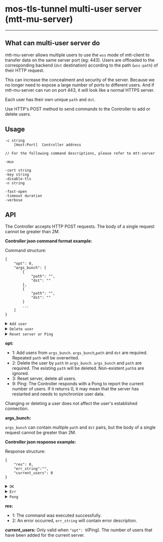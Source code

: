 # mos-tls-tunnel multi-user server (mtt-mu-server)

---

## What can multi-user server do

mtt-mu-server allows multiple users to use the `wss` mode of mtt-client to transfer data on the same server port (eg: 443). Users are offloaded to the corresponding backend (`dst` destination) according to the path (`wss-path`) of their HTTP request.

This can increase the concealment and security of the server. Because we no longer need to expose a large number of ports to different users. And if mtt-mu-server can run on port 443, it will look like a normal HTTPS server.

Each user has their own unique `path` and `dst`.

Use HTTP's POST method to send commands to the Controller to add or delete users.

## Usage

    -c string
        [Host:Port]  Controller address

    // For the following command descriptions, please refer to mtt-server

    -mux

    -cert string
    -key string
    -disable-tls 
    -n string
        
    -fast-open
    -timeout duration  
    -verbose

## API

The Controller accepts HTTP POST requests. The body of a single request cannot be greater than 2M.

**Controller json command format example:**

Command structure:

    {
        "opt": 0,
        "args_bunch": [
            {
                "path": "",
                "dst": ""
            },
            {
                "path": "",
                "dst": ""
            }
            ...
        ]
    }


<details><summary><code>Add user</code></summary><br>

    {
        "opt": 1,
        "args_bunch": [
            {
                "path": "/path_1",
                "dst": "127.0.0.1:10001"
            },
            {
                "path": "/path_2",
                "dst": "127.0.0.1:10002"
            }
            ...
        ]
    }

</details>

<details><summary><code>Delete user</code></summary><br>

    {
        "opt": 2,
        "args_bunch": [
            {
                "path": "/path_1"
            },
            {
                "path": "/path_2"
            }
            ...
        ]
    }

</details>

<details><summary><code>Reset server or Ping</code></summary><br>

    {
        "opt": 3
    }

    {
        "opt": 9
    }

</details>

**opt:**

* 1: Add users from `args_bunch`. `args_bunch`,`path` and `dst` are required. Repeated `path` will be overwrited.
* 2: Delete the user by `path` in `args_bunch`. `args_bunch` and `path` are required. The existing `path` will be deleted. Non-existent `path`s are ignored.
* 3: Reset server, delete all users.
* 9: Ping: The Controller responds with a Pong to report the current number of users. If it returns 0, it may mean that the server has restarted and needs to synchronize user data.

Changing or deleting a user does not affect the user's established connection.

**args_bunch:**

`args_bunch` can contain multiple `path` and `dst` pairs, but the body of a single request cannot be greater than 2M.

**Controller json response example:**

Response structure:

    {
        "res": 0,
        "err_string":"",
        "current_users": 0
    }

<details><summary><code>OK</code></summary><br>

    {
        "res": 1,
        "err_string":"",
        "current_users": 0
    }

</details>

<details><summary><code>Err</code></summary><br>

    {
        "res": 2,
        "err_string":"invalid opt",
        "current_users": 0
    }

</details>

<details><summary><code>Pong</code></summary><br>

    {
        "res": 1,
        "err_string":"",
        "current_users": 2102
    }

</details>

**res:**

* 1: The command was executed successfully.
* 2: An error occurred, `err_string` will contain error description.

**current_users:** Only valid when `"opt": 9`(Ping). The number of users that have been added for the current server.
